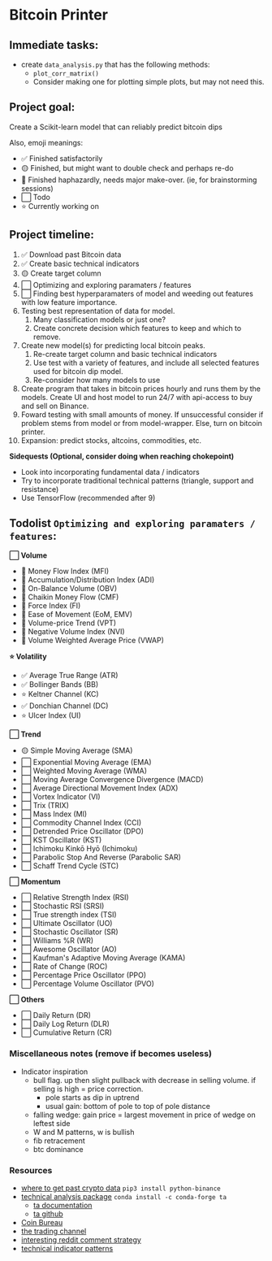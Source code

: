 # Bitcoin Printer 

## Immediate tasks:
- create `data_analysis.py` that has the following methods: 
    - `plot_corr_matrix()`
    - Consider making one for plotting simple plots, but may not need this. 
    
## Project goal: 
Create a Scikit-learn model that can reliably predict bitcoin dips

Also, emoji meanings: 
- ✅ Finished satisfactorily 
- 🟡 Finished, but might want to double check and perhaps re-do
- 🔴 Finished haphazardly, needs major make-over. (ie, for brainstorming sessions)
- ⬜ Todo
- ⭐ Currently working on 

## Project timeline:
1. ✅ Download past Bitcoin data
2. ✅ Create basic technical indicators
3. 🟡 Create target column
4. ⬜ Optimizing and exploring paramaters / features
5. ⬜ Finding best hyperparamaters of model and weeding out features with low feature importance. 
6. Testing best representation of data for model. 
    1. Many classification models or just one? 
    2. Create concrete decision which features to keep and which to remove. 
7. Create new model(s) for predicting local bitcoin peaks. 
    1. Re-create target column and basic technical indicators
    2. Use test with a variety of features, and include all selected features used for bitcoin dip model. 
    3. Re-consider how many models to use
8. Create program that takes in bitcoin prices hourly and runs them by the models. Create UI and host model to run 24/7 with api-access to buy and sell on Binance. 
9. Foward testing with small amounts of money. If unsuccessful consider if problem stems from model or from model-wrapper. Else, turn on bitcoin printer. 
10. Expansion: predict stocks, altcoins, commodities, etc. 

**Sidequests (Optional, consider doing when reaching chokepoint)**
- Look into incorporating fundamental data / indicators
- Try to incorporate traditional technical patterns (triangle, support and resistance)
- Use TensorFlow (recommended after 9)

## Todolist `Optimizing and exploring paramaters / features`: 
**⬜ Volume**
- 🔴 Money Flow Index (MFI)
- 🔴 Accumulation/Distribution Index (ADI)
- 🔴 On-Balance Volume (OBV)
- 🔴 Chaikin Money Flow (CMF)
- 🔴 Force Index (FI)
- 🔴 Ease of Movement (EoM, EMV)
- 🔴 Volume-price Trend (VPT)
- 🔴 Negative Volume Index (NVI)
- 🔴 Volume Weighted Average Price (VWAP)

**⭐ Volatility**
- ✅ Average True Range (ATR)
- ✅ Bollinger Bands (BB)
- ⭐ Keltner Channel (KC)
- ✅ Donchian Channel (DC)
- ⭐ Ulcer Index (UI)

**⬜ Trend**
- 🟡 Simple Moving Average (SMA)
- ⬜ Exponential Moving Average (EMA)
- ⬜ Weighted Moving Average (WMA)
- ⬜ Moving Average Convergence Divergence (MACD)
- ⬜ Average Directional Movement Index (ADX)
- ⬜ Vortex Indicator (VI)
- ⬜ Trix (TRIX)
- ⬜ Mass Index (MI)
- ⬜ Commodity Channel Index (CCI)
- ⬜ Detrended Price Oscillator (DPO)
- ⬜ KST Oscillator (KST)
- ⬜ Ichimoku Kinkō Hyō (Ichimoku)
- ⬜ Parabolic Stop And Reverse (Parabolic SAR)
- ⬜ Schaff Trend Cycle (STC)

**⬜ Momentum**
- ⬜ Relative Strength Index (RSI)
- ⬜ Stochastic RSI (SRSI)
- ⬜ True strength index (TSI)
- ⬜ Ultimate Oscillator (UO)
- ⬜ Stochastic Oscillator (SR)
- ⬜ Williams %R (WR)
- ⬜ Awesome Oscillator (AO)
- ⬜ Kaufman's Adaptive Moving Average (KAMA)
- ⬜ Rate of Change (ROC)
- ⬜ Percentage Price Oscillator (PPO)
- ⬜ Percentage Volume Oscillator (PVO)

**⬜ Others**
- ⬜ Daily Return (DR)
- ⬜ Daily Log Return (DLR)
- ⬜ Cumulative Return (CR)

### Miscellaneous notes (remove if becomes useless)
- Indicator inspiration
    - bull flag. up then slight pullback with decrease in selling volume. if selling is high = price correction. 
        - pole starts as dip in uptrend
        - usual gain: bottom of pole to top of pole distance
    - falling wedge: gain price = largest movement in price of wedge on leftest side
    - W and M patterns, w is bullish
    - fib retracement
    - btc dominance

### Resources 
- [where to get past crypto data](https://fxgears.com/index.php?threads/how-to-acquire-free-historical-tick-and-bar-data-for-algo-trading-and-backtesting-in-2020-stocks-forex-and-crypto-currency.1229/#post-19305) `pip3 install python-binance`
- [technical analysis package](https://github.com/bukosabino/ta) `conda install -c conda-forge ta`
    - [ta documentation](https://technical-analysis-library-in-python.readthedocs.io/en/latest/ta.html)
    - [ta github](https://github.com/bukosabino/ta)
- [Coin Bureau](https://www.youtube.com/watch?v=lW3eWIj3Q04)
- [the trading channel](https://www.youtube.com/watch?v=eynxyoKgpng)
- [interesting reddit comment strategy](https://www.reddit.com/r/algotrading/comments/ipa112/what_target_do_your_algo_aim_to_predict_price/)
- [technical indicator patterns](https://www.youtube.com/watch?v=9_Bs5R66NxY)
